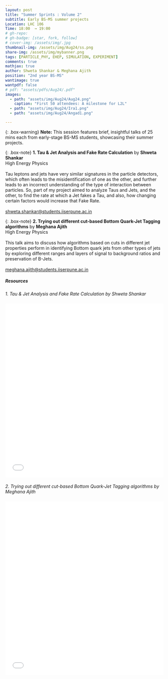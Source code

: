 ```yaml
---
layout: post
title: "Summer Sprints : Volume 2"
subtitle: Early BS-MS summer projects
Location: LHC 106
Time: 18:00  → 19:00
# gh-repo:
# gh-badge: [star, fork, follow]
# cover-img: /assets/img/.jpg
thumbnail-img: /assets/img/Aug24/ss.png
share-img: /assets/img/mybanner.png
tags: [PARTICLE_PHY, EHEP, SIMULATION, EXPERIMENT]
comments: true
mathjax: true
author: Shweta Shankar & Meghana Ajith
position: "2nd year BS-MS"
wantimage: true
wantpdf: false
# pdf: "assets/pdfs/Aug24/.pdf"
images:
  - path: "assets/img/Aug24/Aug24.png"
    caption: "First 50 attendees: A milestone for L2L"
  - path: "assets/img/Aug24/Ira1.png"
  - path: "assets/img/Aug24/Angad1.png"

---
```

{: .box-warning}
**Note:** This session features brief, insightful talks of 25 mins each from early-stage BS-MS students, showcasing their summer projects.

{: .box-note}
**1. Tau & Jet Analysis and Fake Rate Calculation** 
by **Shweta Shankar**
\
High Energy Physics
\
\
Tau leptons and jets have very similar signatures in the particle detectors, which often leads to the misidentification of one as the other, and further leads to an incorrect understanding of the type of interaction between particles. So, part of my project aimed to analyze Taus and Jets, and the other, to find the rate at which a Jet fakes a Tau, and also, how changing certain factors would increase that Fake Rate.
\
\
<i style="color: rgb(106, 20, 7);" class="fa-solid fa-envelope"></i> shweta.shankar@students.iiserpune.ac.in

{: .box-note}
**2. Trying out different cut-based Bottom Quark-Jet Tagging algorithms** 
by **Meghana Ajith** 
\
High Energy Physics
\
\
This talk aims to discuss how algorithms based on cuts in different jet properties perform in identifying Bottom quark jets from other types of jets by exploring different ranges and layers of signal to background ratios and preservation of B-Jets. 
\
\
<i style="color: rgb(106, 20, 7);" class="fa-solid fa-envelope"></i> meghana.ajith@students.iiserpune.ac.in

<!-- PDF Printout --> 

<style>
.pdf-container {
width: 100%;
    overflow: auto;
}

.pdf-printout iframe {
    width: 100%;
    height: 550px; /* Default height for larger screens */
    border: none;
}
    
@media (max-width: 768px) {
    .pdf-printout iframe {
    height: 400px; /* Adjust height for medium screens */
    }
}
    
@media (max-width: 480px) {
    .pdf-printout iframe {
    height: 300px; /* Adjust height for small screens */
    }
}
</style>
    
<h5 style="font-weight: bold;"><em>Resources</em></h5>
<h5 style="font-weight: normal;"><em>1. Tau & Jet Analysis and Fake Rate Calculation by Shweta Shankar</em></h5>
<div class="pdf-container">
    <div class="pdf-printout">
        <iframe src="{{ "assets/pdfs/Aug24/Shweta.pdf" | relative_url }}"></iframe>
    </div>
</div>
<p></p>

<h5 style="font-weight: normal;"><em>2. Trying out different cut-based Bottom Quark-Jet Tagging algorithms by Meghana Ajith</em></h5>
<div class="pdf-container">
    <div class="pdf-printout">
        <iframe src="{{ "assets/pdfs/Aug24/Meghana.pdf" | relative_url }}"></iframe>
    </div>
</div>
<p></p>